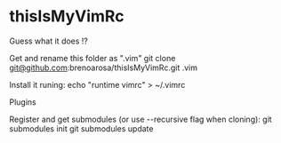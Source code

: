 # thisIsMyVimRc
Guess what it does !?

Get and rename this folder as ".vim"
git clone git@github.com:brenoarosa/thisIsMyVimRc.git .vim

Install it runing:
echo "runtime vimrc" > ~/.vimrc

Plugins

Register and get submodules (or use --recursive flag when cloning):
git submodules init
git submodules update
